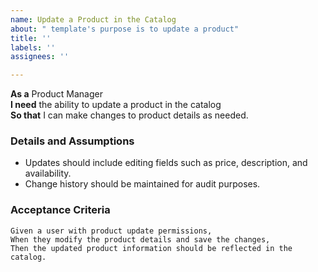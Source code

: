 ```yaml
---
name: Update a Product in the Catalog
about: " template's purpose is to update a product"
title: ''
labels: ''
assignees: ''

---
```


**As a** Product Manager  
**I need** the ability to update a product in the catalog  
**So that** I can make changes to product details as needed.  

### Details and Assumptions
* Updates should include editing fields such as price, description, and availability.  
* Change history should be maintained for audit purposes.

### Acceptance Criteria  
```gherkin
Given a user with product update permissions,
When they modify the product details and save the changes,
Then the updated product information should be reflected in the catalog.
